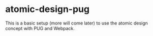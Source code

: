 # atomic-design-pug
This is a basic setup (more will come later) to use the atomic design concept with PUG and Webpack.
